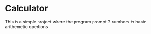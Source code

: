 # Calculator
This is a simple project where the program prompt 2 numbers to basic arithemetic opertions

